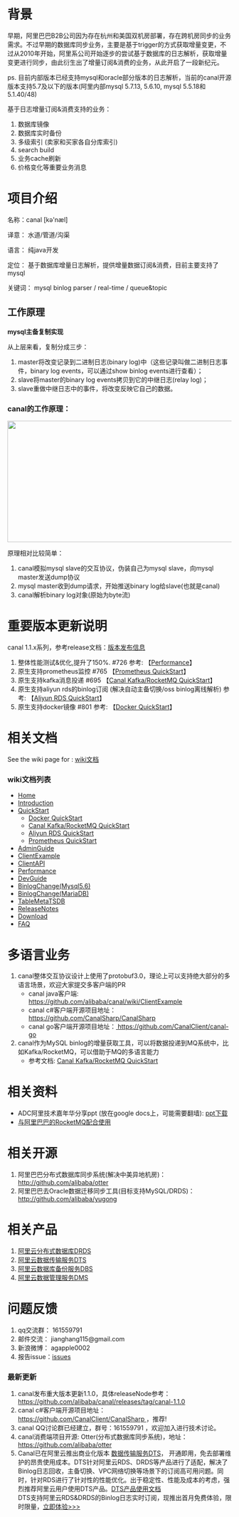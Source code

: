 <div class="blog_content">
    <div class="iteye-blog-content-contain">
    	
<h1>背景</h1>
<p style="font-size: 14px;">   早期，阿里巴巴B2B公司因为存在杭州和美国双机房部署，存在跨机房同步的业务需求。不过早期的数据库同步业务，主要是基于trigger的方式获取增量变更，不过从2010年开始，阿里系公司开始逐步的尝试基于数据库的日志解析，获取增量变更进行同步，由此衍生出了增量订阅&amp;消费的业务，从此开启了一段新纪元。</p>
<p style="font-size: 14px;">   ps. 目前内部版本已经支持mysql和oracle部分版本的日志解析，当前的canal开源版本支持5.7及以下的版本(阿里内部mysql 5.7.13, 5.6.10, mysql 5.5.18和5.1.40/48)</p>
<p style="font-size: 14px;"> </p>
<p style="font-size: 14px;">基于日志增量订阅&amp;消费支持的业务：</p>
<ol style="font-size: 14px;">
<li>数据库镜像</li>
<li>数据库实时备份</li>
<li>多级索引 (卖家和买家各自分库索引)</li>
<li>search build</li>
<li>业务cache刷新</li>
<li>价格变化等重要业务消息</li>
</ol>
<h1>项目介绍</h1>
<p style="font-size: 14px;">   名称：canal [kə'næl]</p>
<p style="font-size: 14px;">   译意： 水道/管道/沟渠 </p>
<p style="font-size: 14px;">   语言： 纯java开发</p>
<p style="font-size: 14px;">   定位： 基于数据库增量日志解析，提供增量数据订阅&amp;消费，目前主要支持了mysql</p>
<p style="font-size: 14px;">   关键词： mysql binlog parser / real-time / queue&topic </p>
<p style="font-size: 14px;"> </p>
<h2>工作原理</h2>
<h3 style="font-size: 14px;">mysql主备复制实现</h3>
<p><img src="http://dl.iteye.com/upload/attachment/0080/3086/468c1a14-e7ad-3290-9d3d-44ac501a7227.jpg" alt=""><br> 从上层来看，复制分成三步：
<ol>
<li>master将改变记录到二进制日志(binary log)中（这些记录叫做二进制日志事件，binary log events，可以通过show binlog events进行查看）；</li>
<li>slave将master的binary log events拷贝到它的中继日志(relay log)；</li>
<li>slave重做中继日志中的事件，将改变反映它自己的数据。</li>
</ol>
<h3>canal的工作原理：</h3>
<p><img width="590" src="http://dl.iteye.com/upload/attachment/0080/3107/c87b67ba-394c-3086-9577-9db05be04c95.jpg" alt="" height="273">
<p>原理相对比较简单：</p>
<ol>
<li>canal模拟mysql slave的交互协议，伪装自己为mysql slave，向mysql master发送dump协议</li>
<li>mysql master收到dump请求，开始推送binary log给slave(也就是canal)</li>
<li>canal解析binary log对象(原始为byte流)</li>
</ol>

<h1>重要版本更新说明</h1>

canal 1.1.x系列，参考release文档：<a href="https://github.com/alibaba/canal/releases">版本发布信息</a>

1. 整体性能测试&优化,提升了150%. #726 参考: 【[Performance](https://github.com/alibaba/canal/wiki/Performance)】
2. 原生支持prometheus监控 #765 【[Prometheus QuickStart](https://github.com/alibaba/canal/wiki/Prometheus-QuickStart)】
3. 原生支持kafka消息投递 #695 【[Canal Kafka/RocketMQ QuickStart](https://github.com/alibaba/canal/wiki/Canal-Kafka-RocketMQ-QuickStart)】
4. 原生支持aliyun rds的binlog订阅 (解决自动主备切换/oss binlog离线解析) 参考: 【[Aliyun RDS QuickStart](https://github.com/alibaba/canal/wiki/aliyun-RDS-QuickStart)】
5. 原生支持docker镜像 #801 参考:  【[Docker QuickStart](https://github.com/alibaba/canal/wiki/Docker-QuickStart)】

<h1>相关文档</h1>

See the wiki page for : <a href="https://github.com/alibaba/canal/wiki" >wiki文档</a>

<h3><a name="table-of-contents" class="anchor" href="#table-of-contents"><span class="mini-icon mini-icon-link"></span></a>wiki文档列表</h3>
<ul>
<li><a class="internal present" href="https://github.com/alibaba/canal/wiki/Home">Home</a></li>
<li><a class="internal present" href="https://github.com/alibaba/canal/wiki/Introduction">Introduction</a></li>
<li>
<a class="internal present" href="https://github.com/alibaba/canal/wiki/QuickStart">QuickStart</a>
<ul>
<li><a class="internal present" href="https://github.com/alibaba/canal/wiki/Docker-QuickStart">Docker QuickStart</a></li>
<li><a class="internal present" href="https://github.com/alibaba/canal/wiki/Canal-Kafka-RocketMQ-QuickStart">Canal Kafka/RocketMQ QuickStart</a></li>
<li><a class="internal present" href="https://github.com/alibaba/canal/wiki/aliyun-RDS-QuickStart">Aliyun RDS QuickStart</a></li>
<li><a class="internal present" href="https://github.com/alibaba/canal/wiki/Prometheus-QuickStart">Prometheus QuickStart</a></li>
</ul>
</li>
<li><a class="internal present" href="https://github.com/alibaba/canal/wiki/AdminGuide">AdminGuide</a></li>
<li><a class="internal present" href="https://github.com/alibaba/canal/wiki/ClientExample">ClientExample</a></li>
<li><a class="internal present" href="https://github.com/alibaba/canal/wiki/ClientAPI">ClientAPI</a></li>
<li><a class="internal present" href="https://github.com/alibaba/canal/wiki/Performance">Performance</a></li>
<li><a class="internal present" href="https://github.com/alibaba/canal/wiki/DevGuide">DevGuide</a></li>
<li><a class="internal present" href="https://github.com/alibaba/canal/wiki/BinlogChange%28mysql5.6%29">BinlogChange(Mysql5.6)</a></li>
<li><a class="internal present" href="https://github.com/alibaba/canal/wiki/BinlogChange%28MariaDB%29">BinlogChange(MariaDB)</a></li>
<li><a class="internal present" href="https://github.com/alibaba/canal/wiki/TableMetaTSDB">TableMetaTSDB</a></li>
<li><a href="http://alibaba.github.com/canal/release.html">ReleaseNotes</a></li>
<li><a href="https://github.com/alibaba/canal/releases">Download</a></li>
<li><a class="internal present" href="https://github.com/alibaba/canal/wiki/FAQ">FAQ</a></li>
</ul>

<h1>多语言业务</h1>

1. canal整体交互协议设计上使用了protobuf3.0，理论上可以支持绝大部分的多语言场景，欢迎大家提交多客户端的PR
    * canal java客户端: <a href="https://github.com/alibaba/canal/wiki/ClientExample"> https://github.com/alibaba/canal/wiki/ClientExample </a>
    * canal c#客户端开源项目地址：<a href="https://github.com/CanalClient/CanalSharp"> https://github.com/CanalSharp/CanalSharp </a>
    * canal go客户端开源项目地址：<a href="https://github.com/CanalClient/canal-go"> https://github.com/CanalClient/canal-go </a>
2. canal作为MySQL binlog的增量获取工具，可以将数据投递到MQ系统中，比如Kafka/RocketMQ，可以借助于MQ的多语言能力 
    * 参考文档: [Canal Kafka/RocketMQ QuickStart](https://github.com/alibaba/canal/wiki/Canal-Kafka-RocketMQ-QuickStart)

<h1>相关资料</h1>

* ADC阿里技术嘉年华分享ppt (放在google docs上，可能需要翻墙): <a href="https://docs.google.com/presentation/d/1MkszUPYRDkfVPz9IqOT1LLT5d9tuwde_WC8GZvjaDRg/edit?usp=sharing">ppt下载</href>  
* [与阿里巴巴的RocketMQ配合使用](https://github.com/apache/RocketMQ)

<h1>相关开源</h1>
<ol>
<li>阿里巴巴分布式数据库同步系统(解决中美异地机房)：<a href="http://github.com/alibaba/otter">http://github.com/alibaba/otter</a></li>
<li>阿里巴巴去Oracle数据迁移同步工具(目标支持MySQL/DRDS)：<a href="http://github.com/alibaba/yugong">http://github.com/alibaba/yugong</a></li>
</ol>

<h1>相关产品</h1>
<ol>
<li><a href="https://www.aliyun.com/product/drds?spm=5176.55326.cloudEssentials.71.69fd227dRPZj9K">阿里云分布式数据库DRDS</a></li>
<li><a href="https://www.aliyun.com/product/dts?spm=5176.7947010.cloudEssentials.80.33f734f4JOAxSP">阿里云数据传输服务DTS</a></li>
<li><a href="https://www.aliyun.com/product/dbs?spm=5176.54487.cloudEssentials.83.34b851a8GmVZg6">阿里云数据库备份服务DBS</a></li>
<li><a href="https://www.aliyun.com/product/dms?spm=5176.169464.cloudEssentials.81.2e1066feC1sBBL">阿里云数据管理服务DMS</a></li>
</ol>

<h1>问题反馈</h1>
<ol>
<li>qq交流群： 161559791 </li>
<li>邮件交流： jianghang115@gmail.com </li>
<li>新浪微博： agapple0002 </li>
<li>报告issue：<a href="https://github.com/alibaba/canal/issues">issues</a></li>
</ol>

<h3>最新更新</h3>
<ol>
<li>canal发布重大版本更新1.1.0，具体releaseNode参考：<a href="https://github.com/alibaba/canal/releases/tag/canal-1.1.0">https://github.com/alibaba/canal/releases/tag/canal-1.1.0</a></li>
<li>canal c#客户端开源项目地址：<a href="https://github.com/CanalClient/CanalSharp"> https://github.com/CanalClient/CanalSharp </a>，推荐! </li>
<li>canal QQ讨论群已经建立，群号：161559791 ，欢迎加入进行技术讨论。</li>
<li>canal消费端项目开源: Otter(分布式数据库同步系统)，地址：<a href="https://github.com/alibaba/otter">https://github.com/alibaba/otter</a></li>

<li>Canal已在阿里云推出商业化版本 <a href="https://www.aliyun.com/product/dts?spm=a2c4g.11186623.cloudEssentials.80.srdwr7">数据传输服务DTS</a>， 开通即用，免去部署维护的昂贵使用成本。DTS针对阿里云RDS、DRDS等产品进行了适配，解决了Binlog日志回收，主备切换、VPC网络切换等场景下的订阅高可用问题。同时，针对RDS进行了针对性的性能优化。出于稳定性、性能及成本的考虑，强烈推荐阿里云用户使用DTS产品。<a href="https://help.aliyun.com/document_detail/26592.html?spm=a2c4g.11174283.6.539.t1Y91E">DTS产品使用文档</a></li>
DTS支持阿里云RDS&DRDS的Binlog日志实时订阅，现推出首月免费体验，限时限量，<a href="https://common-buy.aliyun.com/?commodityCode=dtspre&request=%7b%22dts_function%22%3a%22data_subscribe%22%7d">立即体验>>></a>
</ol>
